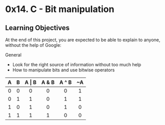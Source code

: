 # 0x14. C - Bit manipulation

## Learning Objectives
At the end of this project, you are expected to be able to explain to anyone, without the help of Google:

General
* Look for the right source of information without too much help
* How to manipulate bits and use bitwise operators

| A | B | A \| B | A & B | A ^ B | ~A 
|:---:|:---:|:---:|:---:|:---:|:---:|
|0|0|0|0|0|1|
0|1|1|0|1|1
1|0|1|0|1|0
1|1|1|1|0|0

